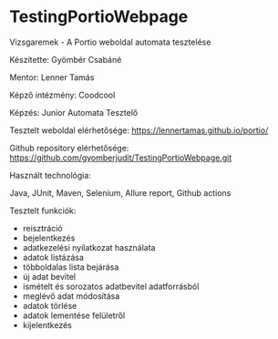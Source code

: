 # TestingPortioWebpage
Vizsgaremek - A Portio weboldal automata tesztelése



Készítette: Gyömbér Csabáné

Mentor: Lenner Tamás

Képző intézmény: Coodcool

Képzés: Junior Automata Tesztelő



Tesztelt weboldal elérhetősége: https://lennertamas.github.io/portio/ 

Github repository elérhetősége: https://github.com/gyomberjudit/TestingPortioWebpage.git



Használt technológia:

Java, JUnit, Maven, Selenium, Allure report, Github actions



Tesztelt funkciók:
- reisztráció
- bejelentkezés
- adatkezelési nyilatkozat használata
- adatok listázása
- többoldalas lista bejárása
- új adat bevitel
- ismételt és sorozatos adatbevitel adatforrásból
- meglévő adat módosítása
- adatok törlése
- adatok lementése felületről
- kijelentkezés

